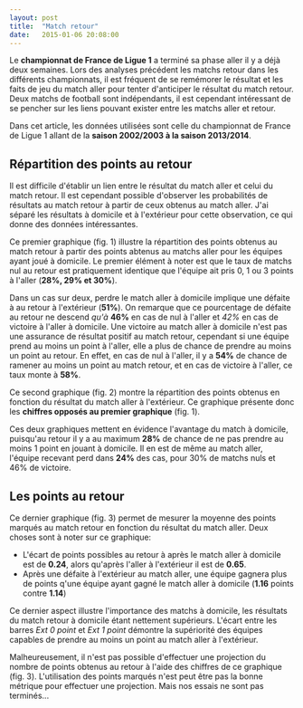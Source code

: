 ```yaml
---
layout: post
title:  "Match retour"
date:   2015-01-06 20:08:00
---
```


Le **championnat de France de Ligue 1** a terminé sa phase aller il y a déjà deux semaines. Lors des analyses précédent les matchs retour dans les différents championnats, il est fréquent de se remémorer le résultat et les faits de jeu du match aller pour tenter d'anticiper le résultat du match retour. Deux matchs de football sont indépendants, il est cependant intéressant de se pencher sur les liens pouvant exister entre les matchs aller et retour.

Dans cet article, les données utilisées sont celle du championnat de France de Ligue 1 allant de la **saison 2002/2003 à la saison 2013/2014**.

## Répartition des points au retour

Il est difficile d'établir un lien entre le résultat du match aller et celui du match retour. Il est cependant possible d'observer les probabilités de résultats au match retour à partir de ceux obtenus au match aller. J'ai séparé les résultats à domicile et à l'extérieur pour cette observation, ce qui donne des données intéressantes.

<div id="home-percentages" class="graph"></div>

Ce premier graphique (fig. 1) illustre la répartition des points obtenus au match retour à partir des points abtenus au matchs aller pour les équipes ayant joué à domicile. Le premier élément à noter est que le taux de matchs nul au retour est pratiquement identique que l'équipe ait pris 0, 1 ou 3 points à l'aller (**28%, 29% et 30%**).

Dans un cas sur deux, perdre le match aller à domicile implique une défaite à au retour à l'extérieur (**51%**). On remarque que ce pourcentage de défaite au retour ne descend *qu'à* **46%** en cas de nul à l'aller et *42%* en cas de victoire à l'aller à domicile. Une victoire au match aller à domicile n'est pas une assurance de résultat positif au match retour, cependant si une équipe prend au moins un point à l'aller, elle a plus de chance de prendre au moins un point au retour. En effet, en cas de nul à l'aller, il y a **54%** de chance de ramener au moins un point au match retour, et en cas de victoire à l'aller, ce taux monte à **58%**.

<div id="away-percentages" class="graph"></div>

Ce second graphique (fig. 2) montre la répartition des points obtenus en fonction du résultat du match aller à l'extérieur. Ce graphique présente donc les **chiffres opposés au premier graphique** (fig. 1).

Ces deux graphiques mettent en évidence l'avantage du match à domicile, puisqu'au retour il y a au maximum **28%** de chance de ne pas prendre au moins 1 point en jouant à domicile. Il en est de même au match aller, l'équipe recevant perd dans **24%** des cas, pour 30% de matchs nuls et 46% de victoire.

## Les points au retour

<div id="hist-points" class="graph"></div>

Ce dernier graphique (fig. 3) permet de mesurer la moyenne des points marqués au match retour en fonction du résultat du match aller. Deux choses sont à noter sur ce graphique:

 * L'écart de points possibles au retour à après le match aller à domicile est de **0.24**, alors qu'après l'aller à l'extérieur il est de **0.65**.
 * Après une défaite à l'extérieur au match aller, une équipe gagnera plus de points q'une équipe ayant gagné le match aller à domicile (**1.16** points contre **1.14**)

Ce dernier aspect illustre l'importance des matchs à domicile, les résultats du match retour à domicile étant nettement supérieurs. L'écart entre les barres *Ext 0 point* et *Ext 1 point* démontre la supériorité des équipes capables de prendre au moins un point au match aller à l'extérieur.

Malheureusement, il n'est pas possible d'effectuer une projection du nombre de points obtenus au retour à l'aide des chiffres de ce graphique (fig. 3). L'utilisation des points marqués n'est peut être pas la bonne métrique pour effectuer une projection. Mais nos essais ne sont pas terminés...

<style>

svg {
  /*display: block;*/
  margin: auto;
}

.graph {
  text-align: center;
}

/** Bars **/

.bar {
  fill: steelblue;
}

.bar:hover {
  fill: brown;
}

.title {
  font: bold 14px "Helvetica Neue", Helvetica, Arial, sans-serif;
}

.axis {
  font: 10px sans-serif;
}

.axis path,
.axis line {
  fill: none;
  stroke: #000;
  shape-rendering: crispEdges;
}

.x.axis path {
  display: none;
}

/** Arcs **/
path {
  fill: #ccc;
  transition: fill 250ms linear;
  transition-delay: 150ms;
}

path:hover {
  fill: #999;
  transition-delay: 0;
}

</style>
<script type="text/javascript" src="/js/posts/2015-01-06-match-retour.js"></script>
<script type="text/javascript">
    
    var dataHome = { "details": [
                    {"name": "0 pts dom", 
                     "values": [
                                   {"name": "0 pts", "value": 51},
                                   {"name": "1 pts", "value": 28}, 
                                   {"name": "3 pts", "value": 21}
                               ]
                    }, 
                    {"name": "1 pts dom", 
                     "values": [
                                   {"name": "0 pts", "value": 46},
                                   {"name": "1 pts", "value": 29}, 
                                   {"name": "3 pts", "value": 25}
                               ]
                    }, 
                    {"name": "3 pts dom", 
                     "values": [
                                   {"name": "0 pts", "value": 42},
                                   {"name": "1 pts", "value": 30}, 
                                   {"name": "3 pts", "value": 28}
                               ]
                    }
    ]};

    var dataAway = { "details": [
                    {"name": "0 pts ext", 
                     "values": [
                                   {"name": "0 pts", "value": 28},
                                   {"name": "1 pts", "value": 30}, 
                                   {"name": "3 pts", "value": 42}
                               ]
                    }, 
                    {"name": "1 pts ext", 
                     "values": [
                                   {"name": "0 pts", "value": 25},
                                   {"name": "1 pts", "value": 29}, 
                                   {"name": "3 pts", "value": 46}
                               ]
                    }, 
                    {"name": "3 pts ext", 
                     "values": [
                                   {"name": "0 pts", "value": 21},
                                   {"name": "1 pts", "value": 28}, 
                                   {"name": "3 pts", "value": 51}
                               ]
                    }
    ]};

   secondLegPointsPercentage("#home-percentages", dataHome, "fig. 1 - Répartition des points marqués au retour après le résultat aller à domicile");
   secondLegPointsPercentage("#away-percentages", dataAway, "fig. 2 - Répartition des points marqués au retour après le résultat aller à l'extérieur");
   secondLegPointsHist("#hist-points", "fig. 3 - Points moyens marqués au retour après les points pris à l'aller");
</script>